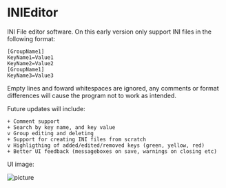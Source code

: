 # INIEditor
 INI File editor software.
 On this early version only support INI files in the following format: 
 ```
 [GroupName1]
 KeyName1=Value1
 KeyName2=Value2
 [GroupName1]
 KeyName3=Value3
 ```
Empty lines and foward whitespaces are ignored, any comments or format differences will cause the program not to work as intended.

Future updates will include:
```
+ Comment support
+ Search by key name, and key value
v Group editing and deleting
+ Support for creating INI files from scratch
v Highligthing of added/edited/removed keys (green, yellow, red)
+ Better UI feedback (messageboxes on save, warnings on closing etc)
````

UI image:

![picture](img/1.png)
